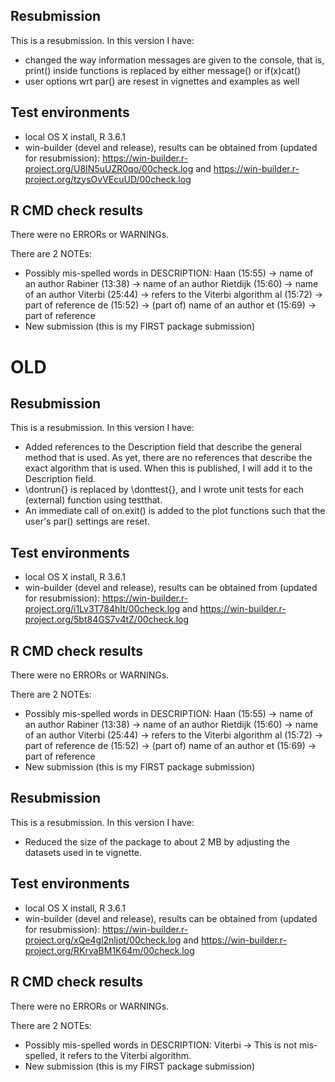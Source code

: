 ## Resubmission
This is a resubmission. In this version I have:

* changed the way information messages are given to the console, that is, print() inside functions is replaced by either message() or if(x)cat()
* user options wrt par() are resest in vignettes and examples as well 

## Test environments
* local OS X install, R 3.6.1
* win-builder (devel and release), results can be obtained from (updated for resubmission): https://win-builder.r-project.org/U8IN5uUZR0qo/00check.log and https://win-builder.r-project.org/tzysOvVEcuUD/00check.log

## R CMD check results
There were no ERRORs or WARNINGs. 

There are 2 NOTEs:

* Possibly mis-spelled words in DESCRIPTION: 
    Haan (15:55) -> name of an author
    Rabiner (13:38) -> name of an author
    Rietdijk (15:60) -> name of an author
    Viterbi (25:44) -> refers to the Viterbi algorithm 
    al (15:72) -> part of reference
    de (15:52) -> (part of) name of an author
    et (15:69) -> part of reference
* New submission (this is my FIRST package submission)



# OLD

## Resubmission
This is a resubmission. In this version I have:

* Added references to the Description field that describe the general method that is used. As yet, there are no references that describe the exact algorithm that is used. When this is published, I will add it to the Description field. 
* \dontrun{} is replaced by \donttest{}, and I wrote unit tests for each (external) function using testthat. 
* An immediate call of on.exit() is added to the plot functions such that the user's par() settings are reset.

## Test environments
* local OS X install, R 3.6.1
* win-builder (devel and release), results can be obtained from (updated for resubmission): https://win-builder.r-project.org/i1Lv3T784hIt/00check.log and https://win-builder.r-project.org/5bt84GS7v4tZ/00check.log

## R CMD check results
There were no ERRORs or WARNINGs. 

There are 2 NOTEs:

* Possibly mis-spelled words in DESCRIPTION: 
    Haan (15:55) -> name of an author
    Rabiner (13:38) -> name of an author
    Rietdijk (15:60) -> name of an author
    Viterbi (25:44) -> refers to the Viterbi algorithm 
    al (15:72) -> part of reference
    de (15:52) -> (part of) name of an author
    et (15:69) -> part of reference
* New submission (this is my FIRST package submission)


## Resubmission
This is a resubmission. In this version I have:

* Reduced the size of the package to about 2 MB by adjusting the datasets used in te vignette.

## Test environments
* local OS X install, R 3.6.1
* win-builder (devel and release), results can be obtained from (updated for resubmission): https://win-builder.r-project.org/xQe4gl2nljot/00check.log and https://win-builder.r-project.org/RKrvaBM1K64m/00check.log
 

## R CMD check results
There were no ERRORs or WARNINGs. 

There are 2 NOTEs:

* Possibly mis-spelled words in DESCRIPTION: Viterbi -> This is not mis-spelled, it refers to the Viterbi algorithm. 
* New submission (this is my FIRST package submission)

